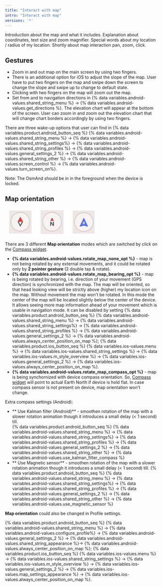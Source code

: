 ```yaml
---
title: "Interact with map"
intro: "Interact with map"
versions: '*'
---
```

Introduction about the map and what it includes. Explanation about coordinates, text size and zoom magnifier.
Special words about my location / radius of my location. Shortly about map interaction pan, zoom, click.


## Gestures

* Zoom in and out map on the main screen by using two fingers.
* There is an additional option for iOS to adjust the slope of the map. User have to put two fingers on the map and swipe down the screen to change the slope and swipe up to change to default state.
* Clicking with two fingers on the map will zoom out the map.
* Set from and to navigation directions in {% data variables.android-values.shared_string_menu %} → {% data variables.android-values.get_directions %}. The elevation chart will appear at the bottom of the screen. User can zoom in and zoom out the elevation chart that will change chart borders accordingly by using two fingers.

There are three wake-up options that user can find in {% data variables.product.android_button_seq %} {% data variables.android-values.shared_string_menu %} → {% data variables.android-values.shared_string_settings%} → {% data variables.android-values.shared_string_profiles %} → {% data variables.android-values.general_settings_2 %} → {% data variables.android-values.shared_string_other %} → {% data variables.android-values.screen_control %} → {% data variables.android-values.turn_screen_on%}.

Note: The OsmAnd should be in in the foreground when the device is locked.


## Map orientation

![Compass widget](/assets/images/widgets/compass_widget.png)

There are 3 different **Map orientation** modes which are switched by click on the [Compass widget](/osmand/widgets/map-buttons/#compass).
- **{% data variables.android-values.rotate_map_none_opt %}** - map is not being rotated by any external movements, and it could be rotated only by **2 pointer gesture** (2 double tap & rotate).
- **{% data variables.android-values.rotate_map_bearing_opt %}** - map is being rotated by bearing, i.e. direction of your movement (GPS direction) is synchronized with the map. The map will be oriented, so that head looking view will be strictly above (higher) my location icon on the map. Without movement the map won't be rotated. In this mode the center of the map will be located slightly below the center of the device. It allows seeing more map information ahead of your movement which is usable in navigation mode. It can be disabled by setting
{% data variables.product.android_button_seq %} {% data variables.android-values.shared_string_menu %} → {% data variables.android-values.shared_string_settings%} → {% data variables.android-values.shared_string_profiles %} → {% data variables.android-values.general_settings_2 %} → {% data variables.android-values.always_center_position_on_map %};
{% data variables.product.ios_button_seq %} {% data variables.ios-values.menu %} → {% data variables.ios-values.shared_string_settings %} → {% data variables.ios-values.m_style_overview %} → {% data variables.ios-values.general_settings_2 %} → {% data variables.ios-values.always_center_position_on_map %}.
- **{% data variables.android-values.rotate_map_compass_opt %}** - map is being synchornized with device compass orientation. So, [Compass widget](/osmand/widgets/map-buttons/#compass) will point to actual Earth North if device is hold flat. In case compass sensor is not present on device, map orientation won't change.

Extra compass settings (Android):
- ** Use Kalman filter (Android)** - smoothen rotation of the map with a slower rotation animation though it introduces a small delay (< 1 second) till.  
{% data variables.product.android_button_seq %} {% data variables.android-values.shared_string_menu %} → {% data variables.android-values.shared_string_settings%} → {% data variables.android-values.shared_string_profiles %} → {% data variables.android-values.general_settings_2 %} → {% data variables.android-values.shared_string_other %} → {% data variables.android-values.use_kalman_filter_compass %}
- ** Use Magnetic sensor** - smoothen rotation of the map with a slower rotation animation though it introduces a small delay (< 1 second) till.
{% data variables.product.android_button_seq %} {% data variables.android-values.shared_string_menu %} → {% data variables.android-values.shared_string_settings%} → {% data variables.android-values.shared_string_profiles %} → {% data variables.android-values.general_settings_2 %} → {% data variables.android-values.shared_string_other %} → {% data variables.android-values.use_magnetic_sensor %}

**Map orientation** could also be changed in Profile settings.

{% data variables.product.android_button_seq %} {% data variables.android-values.shared_string_menu %} → {% data variables.android-values.configure_profile%} → {% data variables.android-values.general_settings_2 %}  → {% data variables.android-values.shared_string_appearance %}→ {% data variables.android-values.always_center_position_on_map %};
{% data variables.product.ios_button_seq %} {% data variables.ios-values.menu %} → {% data variables.ios-values.shared_string_settings %} → {% data variables.ios-values.m_style_overview %} → {% data variables.ios-values.general_settings_2 %} → {% data variables.ios-values.map_settings_appearance %} → {% data variables.ios-values.always_center_position_on_map %}.

